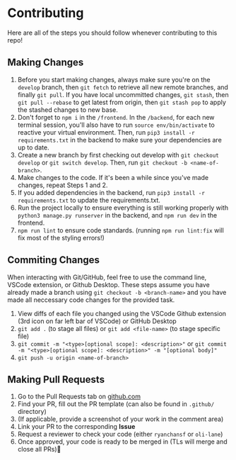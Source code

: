 # Contributing

Here are all of the steps you should follow whenever contributing to this repo!

## Making Changes

1. Before you start making changes, always make sure you're on the `develop` branch, then `git fetch` to retrieve all new remote branches, and finally `git pull`. If you have local uncommitted changes, `git stash`, then `git pull --rebase` to get latest from origin, then `git stash pop` to apply the stashed changes to new base.
2. Don't forget to `npm i` in the `/frontend`. In the `/backend`, for each new terminal session, you'll also have to run `source env/bin/activate` to reactive your virtual environment. Then, run `pip3 install -r requirements.txt` in the backend to make sure your dependencies are up to date.
3. Create a new branch by first checking out develop with `git checkout develop` or `git switch develop`. Then, run `git checkout -b <name-of-branch>`.
4. Make changes to the code. If it's been a while since you've made changes, repeat Steps 1 and 2.
5. If you added dependencies in the backend, run `pip3 install -r requirements.txt` to update the requirements.txt.
6. Run the project locally to ensure everything is still working properly with `python3 manage.py runserver` in the backend, and `npm run dev` in the frontend.
7. `npm run lint` to ensure code standards. (running `npm run lint:fix` will fix most of the styling errors!)

## Commiting Changes

When interacting with Git/GitHub, feel free to use the command line, VSCode extension, or Github Desktop. These steps assume you have already made a branch using `git checkout -b <branch-name>` and you have made all neccessary code changes for the provided task.

1. View diffs of each file you changed using the VSCode Github extension (3rd icon on far left bar of VSCode) or GitHub Desktop
2. `git add .` (to stage all files) or `git add <file-name>` (to stage specific file)
3. `git commit -m "<type>[optional scope]: <description>"` or
   `git commit -m "<type>[optional scope]: <description>" -m "[optional body]"`
4. `git push -u origin <name-of-branch>`

## Making Pull Requests

1. Go to the Pull Requests tab on [github.com](https://github.com/)
2. Find your PR, fill out the PR template (can also be found in `.github/` directory)
3. (If applicable, provide a screenshot of your work in the comment area)
4. Link your PR to the corresponding **Issue**
5. Request a reviewer to check your code (either `ryanchansf` or `oli-lane`)
6. Once approved, your code is ready to be merged in (TLs will merge and close all PRs)🎉   
